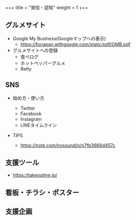 +++
title = "発信・認知"
weight = 1
+++

## グルメサイト

- Google My Business(Googleマップへの表示)
    - https://forjapan.withgoogle.com/static/pdf/GMB.pdf
- グルメサイトへの登録
    - 食べログ
    - ホットペッパーグルメ
    - Retty

## SNS

- 始め方・使い方
    - Twitter
    - Facebook
    - Instagram
    - LINEタイムライン

- TIPS
    - https://note.com/nosound/n/n7fb3666d457c

## 支援ツール

- https://takeoutme.jp/

## 看板・チラシ・ポスター

## 支援企画
